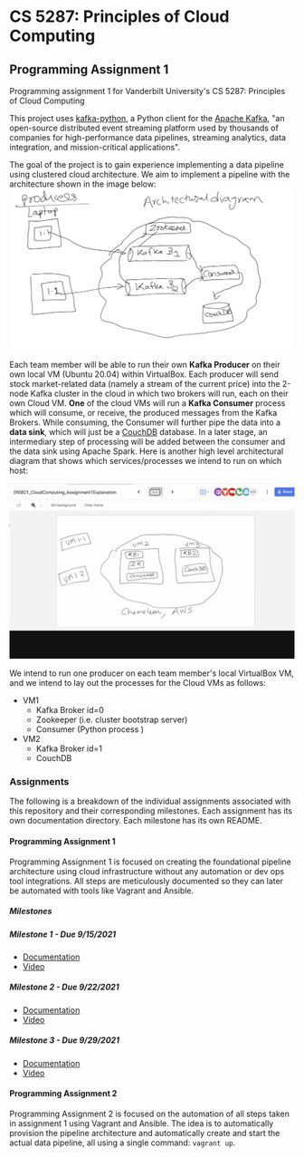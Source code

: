 # CS 5287: Principles of Cloud Computing
## Programming Assignment 1
Programming assignment 1 for Vanderbilt University's CS 5287: Principles of Cloud Computing

This project uses [kafka-python](https://pypi.org/project/kafka-python/), a Python client for the [Apache Kafka](https://kafka.apache.org/), "an open-source distributed event streaming platform used by thousands of companies for high-performance data pipelines, streaming analytics, data integration, and mission-critical applications".

The goal of the project is to gain experience implementing a data pipeline using clustered cloud architecture. We aim to implement a pipeline with the architecture shown in the image below:
![Architectural Diagram of Data Pipeline](img/pipeline.png)

Each team member will be able to run their own **Kafka Producer** on their own local VM (Ubuntu 20.04) within VirtualBox. Each producer will send stock market-related data (namely a stream of the current price) into the 2-node Kafka cluster in the cloud in which two brokers will run, each on their own Cloud VM. **One** of the cloud VMs will run a **Kafka Consumer** process which will consume, or receive, the produced messages from the Kafka Brokers. While consuming, the Consumer will further pipe the data into a **data sink**, which will just be a [CouchDB](https://couchdb.apache.org/) database. In a later stage, an intermediary step of processing will be added between the consumer and the data sink using Apache Spark. Here is another high level architectural diagram that shows which services/processes we intend to run on which host:

![Process Map Architecture](img/processmap.png)

We intend to run one producer on each team member's local VirtualBox VM, and we intend to lay out the processes for the Cloud VMs as follows:

- VM1
  - Kafka Broker id=0
  - Zookeeper (i.e. cluster bootstrap server)
  - Consumer (Python process )
- VM2
  - Kafka Broker id=1
  - CouchDB

### Assignments
The following is a breakdown of the individual assignments associated with this repository and their corresponding milestones. Each assignment has its own documentation directory. Each milestone has its own README.
#### Programming Assignment 1
Programming Assignment 1 is focused on creating the foundational pipeline architecture using cloud infrastructure without any automation or dev ops tool integrations. All steps are meticulously documented so they can later be automated with tools like Vagrant and Ansible.

##### Milestones
##### Milestone 1 - Due 9/15/2021
- [Documentation](milestones/M1README.md)
- [Video](https://www.youtube.com/watch?v=TflXLZmG7cA)
##### Milestone 2 - Due 9/22/2021
- [Documentation](milestones/M2README.md)
- [Video](https://www.youtube.com/watch?v=wKBLXW1JScE)
##### Milestone 3 - Due 9/29/2021
- [Documentation](milestones/M3README.md)
- [Video](https://youtu.be/crXXRN27cIg)


#### Programming Assignment 2
Programming Assignment 2 is focused on the automation of all steps taken in assignment 1 using Vagrant and Ansible. The idea is to automatically provision the pipeline architecture and automatically create and start the actual data pipeline, all using a single command: `vagrant up`.
